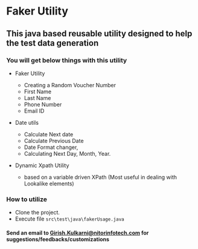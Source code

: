 # Faker Utility

## This java based reusable utility designed to help the test data generation

### You will get below things with this utility

- Faker Utility
  - Creating a Random Voucher Number
  - First Name
  - Last Name
  - Phone Number
  - Email ID

- Date utils
  - Calculate Next date
  - Calculate Previous Date
  - Date Format changer, 
  - Calculating Next Day, Month, Year.

- Dynamic Xpath Utility
  - based on a variable driven XPath (Most useful in dealing with Lookalike elements)

### How to utilize

- Clone the project.
- Execute file ```src\test\java\fakerUsage.java```

#### Send an email to <Girish.Kulkarni@nitorinfotech.com> for suggestions/feedbacks/customizations
